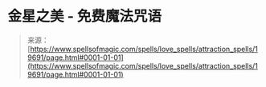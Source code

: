 <!--yml

分类: 未分类

日期：2024年06月12日 19:01:53

-->

# 金星之美 - 免费魔法咒语

> 来源：[https://www.spellsofmagic.com/spells/love_spells/attraction_spells/19691/page.html#0001-01-01](https://www.spellsofmagic.com/spells/love_spells/attraction_spells/19691/page.html#0001-01-01)
